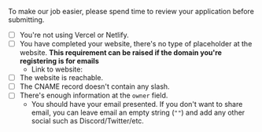To make our job easier, please spend time to review your application before submitting. 

<!-- To check a checkbox, replace [] with [x] -->

- [ ] You're not using Vercel or Netlify.
- [ ] You have completed your website, there's no type of placeholder at the website. **This requirement can be raised if the domain you're registering is for emails**
  - Link to website: 
- [ ] The website is reachable.
- [ ] The CNAME record doesn't contain any slash.
- [ ] There's enough information at the `owner` field.
   - You should have your email presented. If you don't want to share email, you can leave email an empty string (`""`) and add any other social such as Discord/Twitter/etc.
 
 
<!--  Feel free to join the discord server for any help to to talk to other developers :) - https://discord.gg/PZCGHz4RhQ -->
